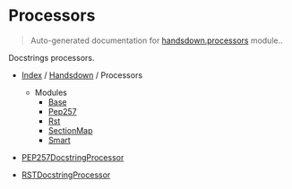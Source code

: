 # Processors

> Auto-generated documentation for [handsdown.processors](https://github.com/vemel/handsdown/blob/master/handsdown/processors/__init__.py) module..

Docstrings processors.

- [Index](../../README.md#modules) / [Handsdown](../index.md#handsdown) / Processors
  - Modules
    - [Base](base.md#base)
    - [Pep257](pep257.md#pep257)
    - [Rst](rst.md#rst)
    - [SectionMap](section_map.md#sectionmap)
    - [Smart](smart.md#smart)

- [PEP257DocstringProcessor](pep257.md#pep257docstringprocessor)
- [RSTDocstringProcessor](rst.md#rstdocstringprocessor)
